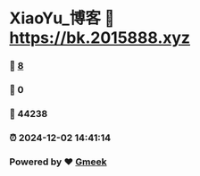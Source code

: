 # XiaoYu_博客 :link: https://bk.2015888.xyz 
### :page_facing_up: [8](https://bk.2015888.xyz/tag.html) 
### :speech_balloon: 0 
### :hibiscus: 44238 
### :alarm_clock: 2024-12-02 14:41:14 
### Powered by :heart: [Gmeek](https://github.com/Meekdai/Gmeek)
